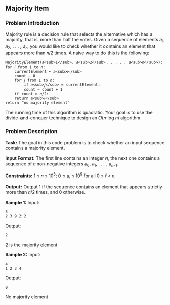 ## Majority Item

### Problem Introduction
Majority rule is a decision rule that selects the alternative which has a majority, that is, more than half the votes. Given a sequence of elements 𝑎<sub>1</sub>, 𝑎<sub>2</sub>, . . . , 𝑎<sub>𝑛</sub>, you would like to check whether it contains an element that appears more than 𝑛/2 times. A naive way to do this is the following:
```
MajorityElement(𝑎<sub>1</sub>, 𝑎<sub>2</sub>, . . . , 𝑎<sub>𝑛</sub>):
for 𝑖 from 1 to 𝑛:
    currentElement ← 𝑎<sub>𝑖</sub>
    count ← 0
    for 𝑗 from 1 to 𝑛:
        if 𝑎<sub>𝑗</sub> = currentElement:
        count ← count + 1
    if count > 𝑛/2:
    return 𝑎<sub>𝑖</sub>
return “no majority element”
```
The running time of this algorithm is quadratic. Your goal is to use the divide-and-conquer technique to design an 𝑂(𝑛 log 𝑛) algorithm.

### Problem Description
**Task:** The goal in this code problem is to check whether an input sequence contains a majority element.

**Input Format:** The first line contains an integer 𝑛, the next one contains a sequence of 𝑛 non-negative integers 𝑎<sub>0</sub>, 𝑎<sub>1</sub>, . . . , 𝑎<sub>𝑛−1</sub>.

**Constraints:** 1 ≤ 𝑛 ≤ 10<sup>5</sup>; 0 ≤ 𝑎<sub>𝑖</sub> ≤ 10<sup>9</sup> for all 0 ≤ 𝑖 < 𝑛.

**Output:** Output 1 if the sequence contains an element that appears strictly more than 𝑛/2 times, and 0 otherwise.

**Sample 1:**
Input:
```
5
2 3 9 2 2
```
Output:
```
2
```
2 is the majority element

**Sample 2:**
Input:
```
4
1 2 3 4
```
Output:
```
0
```
No majority element


